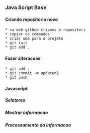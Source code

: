 ### Java Script Base

#### Criando repositorio novo
    * na web github criamos o repositori
    * copiar os comandos
    * criar uma para o projeto
    * git init
    * git add .

#### Fazer alteracoes
    * git add .
    * git commit -m updated2
    * git push

#### Javascript

##### Seletores

##### Mostrar informacao

##### Processamento da informacao